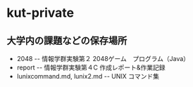 # kut-private

## 大学内の課題などの保存場所

* 2048 -- 情報学群実験第２ 2048ゲーム　プログラム（Java）  
* report -- 情報学群実験第４C 作成レポート&作業記録  
* lunixcommand.md, lunix2.md -- UNIX コマンド集

